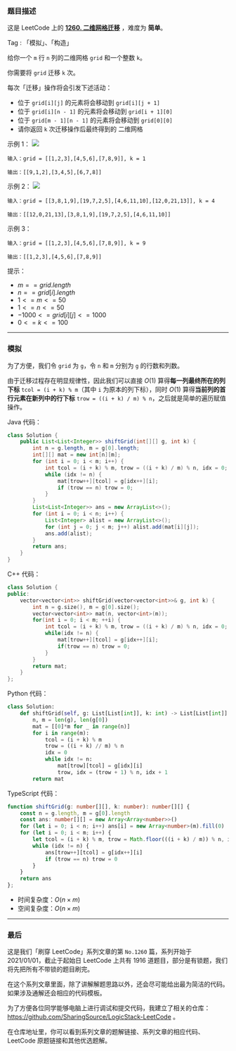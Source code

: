 ### 题目描述

这是 LeetCode 上的 **[1260. 二维网格迁移](https://leetcode.cn/problems/shift-2d-grid/solution/by-ac_oier-1blt/)** ，难度为 **简单**。

Tag : 「模拟」、「构造」



给你一个 `m` 行 `n` 列的二维网格 `grid` 和一个整数 `k`。

你需要将 `grid` 迁移 `k` 次。

每次「迁移」操作将会引发下述活动：

* 位于 `grid[i][j]` 的元素将会移动到 `grid[i][j + 1]`
* 位于 `grid[i][n - 1]` 的元素将会移动到 `grid[i + 1][0]`
* 位于 `grid[m - 1][n - 1]` 的元素将会移动到 `grid[0][0]`
* 请你返回 `k` 次迁移操作后最终得到的 二维网格

示例 1：
![](https://assets.leetcode-cn.com/aliyun-lc-upload/uploads/2019/11/16/e1-1.png)
```
输入：grid = [[1,2,3],[4,5,6],[7,8,9]], k = 1

输出：[[9,1,2],[3,4,5],[6,7,8]]
```
示例 2：
![](https://assets.leetcode-cn.com/aliyun-lc-upload/uploads/2019/11/16/e2-1.png)
```
输入：grid = [[3,8,1,9],[19,7,2,5],[4,6,11,10],[12,0,21,13]], k = 4

输出：[[12,0,21,13],[3,8,1,9],[19,7,2,5],[4,6,11,10]]
```
示例 3：
```
输入：grid = [[1,2,3],[4,5,6],[7,8,9]], k = 9

输出：[[1,2,3],[4,5,6],[7,8,9]]
```

提示：
* $m == grid.length$
* $n == grid[i].length$
* $1 <= m <= 50$
* $1 <= n <= 50$
* $-1000 <= grid[i][j] <= 1000$
* $0 <= k <= 100$

---

### 模拟

为了方便，我们令 `grid` 为 `g`，令 `n` 和 `m` 分别为 `g` 的行数和列数。

由于迁移过程存在明显规律性，因此我们可以直接 $O(1)$ 算得**每一列最终所在的列下标** `tcol = (i + k) % m`（其中 `i` 为原本的列下标），同时 $O(1)$ 算得**当前列的首行元素在新列中的行下标** `trow = ((i + k) / m) % n`，之后就是简单的遍历赋值操作。

Java 代码：
```Java
class Solution {
    public List<List<Integer>> shiftGrid(int[][] g, int k) {
        int n = g.length, m = g[0].length;
        int[][] mat = new int[n][m];
        for (int i = 0; i < m; i++) {
            int tcol = (i + k) % m, trow = ((i + k) / m) % n, idx = 0;
            while (idx != n) {
                mat[trow++][tcol] = g[idx++][i];
                if (trow == n) trow = 0;
            }
        }
        List<List<Integer>> ans = new ArrayList<>();
        for (int i = 0; i < n; i++) {
            List<Integer> alist = new ArrayList<>();
            for (int j = 0; j < m; j++) alist.add(mat[i][j]);
            ans.add(alist);
        }
        return ans;
    }
}
```
C++ 代码：
```C++
class Solution {
public:
    vector<vector<int>> shiftGrid(vector<vector<int>>& g, int k) {
        int n = g.size(), m = g[0].size();
        vector<vector<int>> mat(n, vector<int>(m));
        for(int i = 0; i < m; ++i) {
            int tcol = (i + k) % m, trow = ((i + k) / m) % n, idx = 0;
            while(idx != n) {
                mat[trow++][tcol] = g[idx++][i];
                if(trow == n) trow = 0;
            }
        }
        return mat;
    }
};
```
Python 代码：
```Python
class Solution:
    def shiftGrid(self, g: List[List[int]], k: int) -> List[List[int]]:
        n, m = len(g), len(g[0])
        mat = [[0]*m for _ in range(n)]
        for i in range(m):
            tcol = (i + k) % m
            trow = ((i + k) // m) % n
            idx = 0
            while idx != n:
                mat[trow][tcol] = g[idx][i]
                trow, idx = (trow + 1) % n, idx + 1
        return mat
```
TypeScript 代码：
```TypeScript
function shiftGrid(g: number[][], k: number): number[][] {
    const n = g.length, m = g[0].length
    const ans: number[][] = new Array<Array<number>>()
    for (let i = 0; i < n; i++) ans[i] = new Array<number>(m).fill(0)
    for (let i = 0; i < m; i++) {
        let tcol = (i + k) % m, trow = Math.floor(((i + k) / m)) % n, idx = 0
        while (idx != n) {
            ans[trow++][tcol] = g[idx++][i]
            if (trow == n) trow = 0
        }
    }
    return ans
};
```
* 时间复杂度：$O(n \times m)$
* 空间复杂度：$O(n \times m)$

---

### 最后

这是我们「刷穿 LeetCode」系列文章的第 `No.1260` 篇，系列开始于 2021/01/01，截止于起始日 LeetCode 上共有 1916 道题目，部分是有锁题，我们将先把所有不带锁的题目刷完。

在这个系列文章里面，除了讲解解题思路以外，还会尽可能给出最为简洁的代码。如果涉及通解还会相应的代码模板。

为了方便各位同学能够电脑上进行调试和提交代码，我建立了相关的仓库：https://github.com/SharingSource/LogicStack-LeetCode 。

在仓库地址里，你可以看到系列文章的题解链接、系列文章的相应代码、LeetCode 原题链接和其他优选题解。

